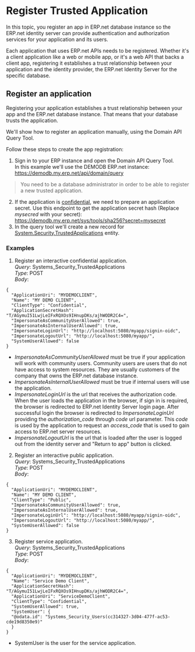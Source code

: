 # Register Trusted Application

In this topic, you register an app in ERP.net database instance so the ERP.net identity server can provide authentication and authorization services for your application and its users.

Each application that uses ERP.net APIs needs to be registered. Whether it's a client application like a web or mobile app, or it's a web API that backs a client app, registering it establishes a trust relationship between your application and the identity provider, the ERP.net Identity Server for the specific database.

## Register an application

Registering your application establishes a trust relationship between your app and the ERP.net database instance. That means that your database trusts the application.

We'll show how to register an application manually, using the Domain API Query Tool.   


Follow these steps to create the app registration:

1. Sign in to your ERP instance and open the Domain API Query Tool.  
   In this example we'll use the DEMODB ERP.net instance: https://demodb.my.erp.net/api/domain/query  
>  You need to be a database administrator in order to be able to register a new trusted application.  

2. If the application is [confidential](/dev/identity/trusted-applications.html#client-type), we need to prepare an application secret. Use this endpoint to get the application secret hash (Replace _mysecred_ with your secret):  
   https://demodb.my.erp.net/sys/tools/sha256?secret=mysecret  
3. In the query tool we'll create a new record for [System.Security.TrustedApplications](/model/entities/Systems.Security.TrustedApplications.html) entity.  

### Examples

1. Register an interactive confidential application.  
   _Query_: Systems_Security_TrustedApplications  
   _Type_: POST  
   _Body_:  
```
{
  "ApplicationUri": "MYDEMOCLIENT",
  "Name": "MY DEMO CLIENT",
  "ClientType": "Confidential",
  "ApplicationSecretHash": "T/AGymuI51LwjLeIFxRQXOs9IHnupDKs/ajhWODR2C4=",
  "ImpersonateAsCommunityUserAllowed": true,
  "ImpersonateAsInternalUserAllowed": true,
  "ImpersonateLoginUrl": "http://localhost:5080/myapp/signin-oidc",
  "ImpersonateLogoutUrl": "http://localhost:5080/myapp/",
  "SystemUserAllowed": false
}
```

* _ImpersonateAsCommunityUserAllowed_ must be true if your application will work with community users. Community users are users that do not have access to system resources. They are usually customers of the company that owns the ERP.net database instance.  
* _ImpersonateAsInternalUserAllowed_ must be true if internal users will use the application.  
* _ImpersonateLoginUrl_ is the url that receives the authorization code. When the user loads the application in the browser, if sign in is required, the browser is redirected to ERP.net Identity Server login page. After successful login the browser is redirected to _ImpersonateLoginUrl_ providing the _authorization_code_ through _code_ url parameter. This _code_ is used by the application to request an _access_code_ that is used to gain access to ERP.net server resources.
* _ImpersonateLogoutUrl_ is the url that is loaded after the user is logged out from the identity server and "Return to app" button is clicked.

2. Register an interactive public application.  
   _Query_: Systems_Security_TrustedApplications  
   _Type_: POST  
   _Body_:  
```
{
  "ApplicationUri": "MYDEMOCLIENT",
  "Name": "MY DEMO CLIENT",
  "ClientType": "Public",
  "ImpersonateAsCommunityUserAllowed": true,
  "ImpersonateAsInternalUserAllowed": true,
  "ImpersonateLoginUrl": "http://localhost:5080/myapp/signin-oidc",
  "ImpersonateLogoutUrl": "http://localhost:5080/myapp/",
  "SystemUserAllowed": false
}
```

3. Register service application.  
   _Query_: Systems_Security_TrustedApplications  
   _Type_: POST  
   _Body_:  
```
{
  "ApplicationUri": "MYDEMOCLIENT",
  "Name": "Service Demo Client",
  "ApplicationSecretHash": "T/AGymuI51LwjLeIFxRQXOs9IHnupDKs/ajhWODR2C4=",
  "ApplicationUri": "ServiceDemoClient",
  "ClientType": "Confidential",
  "SystemUserAllowed": true,
  "SystemUser": {
  "@odata.id": "Systems_Security_Users(cc314327-3d04-477f-ac53-cde19d8350e9)"
  }
}
```

* SystemUser is the user for the service application.
